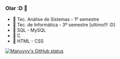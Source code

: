 ### Olar :D 👋


- 🍪 Tec. Análise de Sistemas - 1º semestre
- 🧃 Tec. de Informática - 3º semestre [ultimo!!! :D]
- 🍡 SQL - MySQL
- 🍦  C
- 🍥  HTML - CSS

[![Manuyyy's GitHub status](https://github-readme-stats.vercel.app/api?username=manuyyy&show_icons=true&theme=tokyonight)](https://github.com/manuyyy/github-readme-stats)


